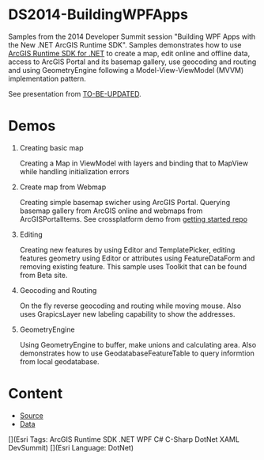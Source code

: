 DS2014-BuildingWPFApps
======================

Samples from the 2014 Developer Summit session "Building WPF Apps with the New .NET ArcGIS Runtime SDK". Samples demonstrates how to use [ArcGIS Runtime SDK for .NET](https://developers.arcgis.com/net/) to create a map, edit online and offline data, access to ArcGIS Portal and its basemap gallery, use geocoding and routing and using GeometryEngine following a Model-View-ViewModel (MVVM) implementation pattern.

See presentation from [TO-BE-UPDATED](http://video.esri.com/ "TO-BE-UPDATED"). 

# Demos #

1. Creating basic map

	Creating a Map in ViewModel with layers and binding that to MapView while handling initialization errors 

2. Create map from Webmap

	Creating simple basemap swicher using ArcGIS Portal. Querying basemap gallery from ArcGIS online and webmaps from ArcGISPortalItems. See crossplatform demo from [getting started repo](https://github.com/ArcGISDotNetTeam/DS2014-GettingStarted "")

3. Editing

	Creating new features by using Editor and TemplatePicker, editing features geometry using Editor or attributes using FeatureDataForm and removing existing feature. This sample uses Toolkit that can be found from Beta site. 

4. Geocoding and Routing

	On the fly reverse geocoding and routing while moving mouse. Also uses GrapicsLayer new labeling capability to show the addresses.

5. GeometryEngine

	Using GeometryEngine to buffer, make unions and calculating area. Also demonstrates how to use GeodatabaseFeatureTable to query informtion from local geodatabase.

# Content #

- [Source](https://github.com/ArcGISDotNetTeam/DS2014-BuildingDesktopApps/tree/master/src "Source")
- [Data](https://github.com/ArcGISDotNetTeam/DS2014-BuildingDesktopApps/tree/master/data "Data")

[](Esri Tags: ArcGIS Runtime SDK .NET WPF C# C-Sharp DotNet XAML DevSummit)
[](Esri Language: DotNet)

